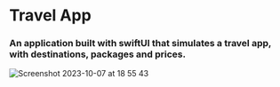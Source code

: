 # Travel App
### An application built with swiftUI that simulates a travel app, with destinations, packages and prices.

![Screenshot 2023-10-07 at 18 55 43](https://github.com/MatheReis/TravelApp/assets/83931417/59b9663c-ab22-4850-816b-07f5357d7d54)

